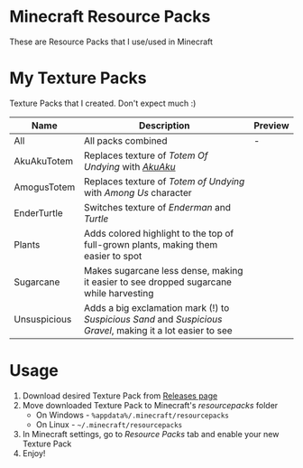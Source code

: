 # Minecraft Resource Packs
These are Resource Packs that I use/used in Minecraft  

# My Texture Packs
Texture Packs that I created. Don't expect much :)

| Name | Description | Preview |
| - | - | - |
| All | All packs combined | - |
| AkuAkuTotem | Replaces texture of *Totem Of Undying* with [*AkuAku*](https://crashbandicoot.fandom.com/wiki/Aku_Aku) | |
| AmogusTotem | Replaces texture of *Totem of Undying* with *Among Us* character | |
| EnderTurtle | Switches texture of *Enderman* and *Turtle* | |
| Plants | Adds colored highlight to the top of full-grown plants, making them easier to spot | |
| Sugarcane | Makes sugarcane less dense, making it easier to see dropped sugarcane while harvesting | |
| Unsuspicious | Adds a big exclamation mark (!) to *Suspicious Sand* and *Suspicious Gravel*, making it a lot easier to see | |

# Usage
1. Download desired Texture Pack from [Releases page](https://github.com/yungcypo/Minecraft/releases/latest)
2. Move downloaded Texture Pack to Minecraft's *resourcepacks* folder
    - On Windows - `%appdata%/.minecraft/resourcepacks`
    - On Linux - `~/.minecraft/resourcepacks`
3. In Minecraft settings, go to *Resource Packs* tab and enable your new Texture Pack
4. Enjoy!
